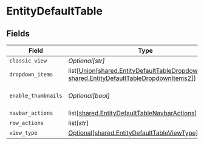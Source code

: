 # EntityDefaultTable


## Fields

| Field                                                                                                                                                       | Type                                                                                                                                                        | Required                                                                                                                                                    | Description                                                                                                                                                 |
| ----------------------------------------------------------------------------------------------------------------------------------------------------------- | ----------------------------------------------------------------------------------------------------------------------------------------------------------- | ----------------------------------------------------------------------------------------------------------------------------------------------------------- | ----------------------------------------------------------------------------------------------------------------------------------------------------------- |
| `classic_view`                                                                                                                                              | *Optional[str]*                                                                                                                                             | :heavy_minus_sign:                                                                                                                                          | N/A                                                                                                                                                         |
| `dropdown_items`                                                                                                                                            | list[[Union[shared.EntityDefaultTableDropdownItems1, shared.EntityDefaultTableDropdownItems2]](undefined/models/shared/entitydefaulttabledropdownitems.md)] | :heavy_minus_sign:                                                                                                                                          | N/A                                                                                                                                                         |
| `enable_thumbnails`                                                                                                                                         | *Optional[bool]*                                                                                                                                            | :heavy_minus_sign:                                                                                                                                          | Enable the thumbnail column                                                                                                                                 |
| `navbar_actions`                                                                                                                                            | list[[shared.EntityDefaultTableNavbarActions](undefined/models/shared/entitydefaulttablenavbaractions.md)]                                                  | :heavy_minus_sign:                                                                                                                                          | N/A                                                                                                                                                         |
| `row_actions`                                                                                                                                               | list[*str*]                                                                                                                                                 | :heavy_minus_sign:                                                                                                                                          | N/A                                                                                                                                                         |
| `view_type`                                                                                                                                                 | [Optional[shared.EntityDefaultTableViewType]](undefined/models/shared/entitydefaulttableviewtype.md)                                                        | :heavy_minus_sign:                                                                                                                                          | N/A                                                                                                                                                         |